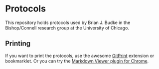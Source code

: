Protocols
=========

This repository holds protocols used by Brian J. Budke in the Bishop/Connell research
group at the University of Chicago.

## Printing

If you want to print the protocols, use the awesome [GitPrint](https://gitprint.com) extension or bookmarklet. Or you can try the [Markdown Viewer plugin for Chrome](https://github.com/simov/markdown-viewer).